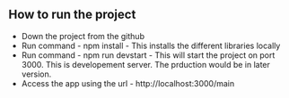
## How to run the project

- Down the project from the github
- Run command - npm install - This installs the different libraries locally
- Run command - npm run devstart - This will start the project on port 3000. This is developement server. The prduction would be in later version.
- Access the app using the url - http://localhost:3000/main